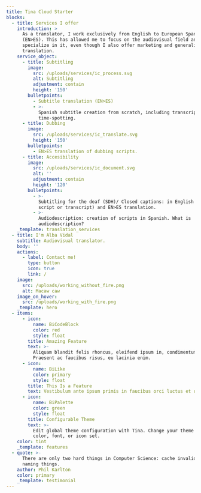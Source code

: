 ```yaml
---
title: Tina Cloud Starter
blocks:
  - title: Services I offer
    introduction: >
      As a translator, I work exclusively from English to European Spanish
      (EN>ES). This has allowed me to focus on the audiovisual field and
      specialize in it, even though I also offer marketing and generalist
      translation.
    service_object:
      - title: Subtitling
        image:
          src: /uploads/services/ic_process.svg
          alt: Subtitling
          adjustment: contain
          height: '150'
        bulletpoints:
          - Subtitle translation (EN>ES)
          - >-
            Spanish subtitle creation from scratch, including transcription and
            time-spotting.
      - title: Dubbing
        image:
          src: /uploads/services/ic_translate.svg
          height: '150'
        bulletpoints:
          - EN>ES translation of dubbing scripts.
      - title: Accesibility
        image:
          src: /uploads/services/ic_document.svg
          alt: ''
          adjustment: contain
          height: '120'
        bulletpoints:
          - >-
            Subtitling for the deaf (SDH)/ Closed captions: in English (from a
            script or transcript) and EN>ES translation.
          - >-
            Audiodescription: creation of scripts in Spanish. What is
            audiodescription?
    _template: translation_services
  - title: I'm Alba Vidal
    subtitle: Audiovisual translator.
    body: ''
    actions:
      - label: Contact me!
        type: button
        icon: true
        link: /
    image:
      src: /uploads/working_without_fire.png
      alt: Macaw caw
    image_on_hover:
      src: /uploads/working_with_fire.png
    _template: hero
  - items:
      - icon:
          name: BiCodeBlock
          color: red
          style: float
        title: Amazing Feature
        text: >-
          Aliquam blandit felis rhoncus, eleifend ipsum in, condimentum nibh.
          Praesent ac faucibus risus, eu lacinia enim.
      - icon:
          name: BiLike
          color: primary
          style: float
        title: This Is a Feature
        text: Vestibulum ante ipsum primis in faucibus orci luctus et ultrices.
      - icon:
          name: BiPalette
          color: green
          style: float
        title: Configurable Theme
        text: >-
          Edit global theme configuration with Tina. Change your theme's primary
          color, font, or icon set.
    color: tint
    _template: features
  - quote: >-
      There are only two hard things in Computer Science: cache invalidation and
      naming things.
    author: Phil Karlton
    color: primary
    _template: testimonial
---
```


